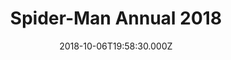 ---
title: "Spider-Man Annual 2018"
date: 2018-10-06T19:58:30.000Z
permalink: /almanac/books/2018-10-06-spider-man-annual/index.html
link: http://marvel.wikia.com/wiki/Spider-Man_Annual_Vol_2_1
customImage: custom/1024
---
